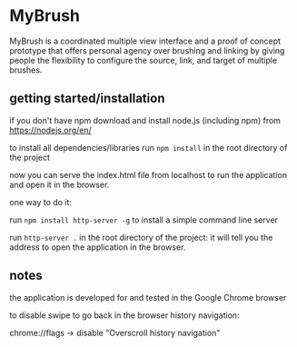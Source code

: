 # MyBrush
MyBrush is a coordinated multiple view interface and a proof of concept prototype that offers personal agency over brushing and linking by giving people the flexibility to configure the source, link, and target of multiple brushes.

## getting started/installation

if you don't have npm download and install node.js (including npm) from https://nodejs.org/en/

to install all dependencies/libraries run `npm install` in the root directory of the project

now you can serve the index.html file from localhost to run the application and open it in the browser.

one way to do it:

run `npm install http-server -g`  to install a simple command line server

run `http-server .` in the root directory of the project: it will tell you the address to open the application in the browser.

## notes

the application is developed for and tested in the Google Chrome browser

to disable swipe to go back in the browser history navigation:

chrome://flags -> disable "Overscroll history navigation"
